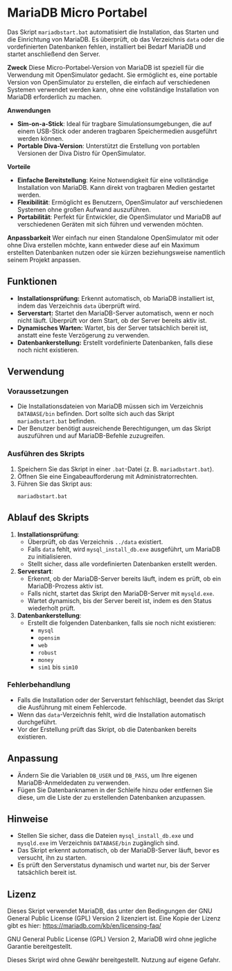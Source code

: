 # MariaDB Micro Portabel

Das Skript `mariadbstart.bat` automatisiert die Installation, das Starten und die Einrichtung von MariaDB. Es überprüft, ob das Verzeichnis `data` oder die vordefinierten Datenbanken fehlen, installiert bei Bedarf MariaDB und startet anschließend den Server.

**Zweck**
Diese Micro-Portabel-Version von MariaDB ist speziell für die Verwendung mit OpenSimulator gedacht. Sie ermöglicht es, eine portable Version von OpenSimulator zu erstellen, die einfach auf verschiedenen Systemen verwendet werden kann, ohne eine vollständige Installation von MariaDB erforderlich zu machen.

**Anwendungen**
- **Sim-on-a-Stick**: Ideal für tragbare Simulationsumgebungen, die auf einem USB-Stick oder anderen tragbaren Speichermedien ausgeführt werden können.
- **Portable Diva-Version**: Unterstützt die Erstellung von portablen Versionen der Diva Distro für OpenSimulator.

**Vorteile**
- **Einfache Bereitstellung**: Keine Notwendigkeit für eine vollständige Installation von MariaDB. Kann direkt von tragbaren Medien gestartet werden.
- **Flexibilität**: Ermöglicht es Benutzern, OpenSimulator auf verschiedenen Systemen ohne großen Aufwand auszuführen.
- **Portabilität**: Perfekt für Entwickler, die OpenSimulator und MariaDB auf verschiedenen Geräten mit sich führen und verwenden möchten.

**Anpassbarkeit**
Wer einfach nur einen Standalone OpenSimulator mit oder ohne Diva erstellen möchte, 
kann entweder diese auf ein Maximum erstellten Datenbanken nutzen oder sie kürzen beziehungsweise namentlich seinem Projekt anpassen.

## Funktionen
- **Installationsprüfung:** Erkennt automatisch, ob MariaDB installiert ist, indem das Verzeichnis `data` überprüft wird.
- **Serverstart:** Startet den MariaDB-Server automatisch, wenn er noch nicht läuft. Überprüft vor dem Start, ob der Server bereits aktiv ist.
- **Dynamisches Warten:** Wartet, bis der Server tatsächlich bereit ist, anstatt eine feste Verzögerung zu verwenden.
- **Datenbankerstellung:** Erstellt vordefinierte Datenbanken, falls diese noch nicht existieren.

## Verwendung
### Voraussetzungen
- Die Installationsdateien von MariaDB müssen sich im Verzeichnis `DATABASE/bin` befinden. Dort sollte sich auch das Skript `mariadbstart.bat` befinden.
- Der Benutzer benötigt ausreichende Berechtigungen, um das Skript auszuführen und auf MariaDB-Befehle zuzugreifen.

### Ausführen des Skripts
1. Speichern Sie das Skript in einer `.bat`-Datei (z. B. `mariadbstart.bat`).
2. Öffnen Sie eine Eingabeaufforderung mit Administratorrechten.
3. Führen Sie das Skript aus:
   ```
   mariadbstart.bat
   ```

## Ablauf des Skripts
1. **Installationsprüfung**:
   - Überprüft, ob das Verzeichnis `../data` existiert.
   - Falls `data` fehlt, wird `mysql_install_db.exe` ausgeführt, um MariaDB zu initialisieren.
   - Stellt sicher, dass alle vordefinierten Datenbanken erstellt werden.
2. **Serverstart**:
   - Erkennt, ob der MariaDB-Server bereits läuft, indem es prüft, ob ein MariaDB-Prozess aktiv ist.
   - Falls nicht, startet das Skript den MariaDB-Server mit `mysqld.exe`.
   - Wartet dynamisch, bis der Server bereit ist, indem es den Status wiederholt prüft.
3. **Datenbankerstellung**:
   - Erstellt die folgenden Datenbanken, falls sie noch nicht existieren:
     - `mysql`
     - `opensim`
     - `web`
     - `robust`
     - `money`
     - `sim1` bis `sim10`

### Fehlerbehandlung
- Falls die Installation oder der Serverstart fehlschlägt, beendet das Skript die Ausführung mit einem Fehlercode.
- Wenn das `data`-Verzeichnis fehlt, wird die Installation automatisch durchgeführt.
- Vor der Erstellung prüft das Skript, ob die Datenbanken bereits existieren.

## Anpassung
- Ändern Sie die Variablen `DB_USER` und `DB_PASS`, um Ihre eigenen MariaDB-Anmeldedaten zu verwenden.
- Fügen Sie Datenbanknamen in der Schleife hinzu oder entfernen Sie diese, um die Liste der zu erstellenden Datenbanken anzupassen.

## Hinweise
- Stellen Sie sicher, dass die Dateien `mysql_install_db.exe` und `mysqld.exe` im Verzeichnis `DATABASE/bin` zugänglich sind.
- Das Skript erkennt automatisch, ob der MariaDB-Server läuft, bevor es versucht, ihn zu starten.
- Es prüft den Serverstatus dynamisch und wartet nur, bis der Server tatsächlich bereit ist.

## Lizenz
Dieses Skript verwendet MariaDB, das unter den Bedingungen der GNU General Public License (GPL) Version 2 lizenziert ist. Eine Kopie der Lizenz gibt es hier: https://mariadb.com/kb/en/licensing-faq/

GNU General Public License (GPL) Version 2, MariaDB wird ohne jegliche Garantie bereitgestellt. 

Dieses Skript wird ohne Gewähr bereitgestellt. Nutzung auf eigene Gefahr.

